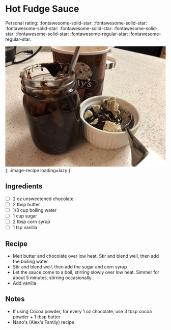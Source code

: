 <!-- Needs Manual Review -->

<!-- Do not modify sections with "AUTO-*". They are updated by make.py -->

# Hot Fudge Sauce

<!-- rating=3; (User can specify rating on scale of 1-5) -->
<!-- AUTO-UserRating -->
Personal rating: :fontawesome-solid-star: :fontawesome-solid-star: :fontawesome-solid-star: :fontawesome-solid-star: :fontawesome-solid-star: :fontawesome-solid-star: :fontawesome-regular-star: :fontawesome-regular-star:
<!-- /AUTO-UserRating -->

<!-- name_image=hot_fudge_sauce.jpeg; (User can specify image name) -->
<!-- AUTO-Image -->
![hot_fudge_sauce.jpeg](./hot_fudge_sauce.jpeg){: .image-recipe loading=lazy }
<!-- /AUTO-Image -->

## Ingredients

* [ ] 2 oz unsweetened chocolate
* [ ] 2 tbsp butter
* [ ] 1/3 cup boiling water
* [ ] 1 cup sugar
* [ ] 2 tbsp corn syrup
* [ ] 1 tsp vanilla

## Recipe

* Melt butter and chocolate over low heat. Stir and blend well, then add the boiling water
* Stir and blend well, then add the sugar and corn syrup
* Let the sauce come to a boil, stirring slowly over low heat. Simmer for about 5 minutes, stirring occasionally
* Add vanilla

## Notes

* If using Cocoa powder, for every 1 oz chocolate, use 3 tbsp cocoa powder + 1 tbsp butter
* Nano's (Alex's Family) recipe
